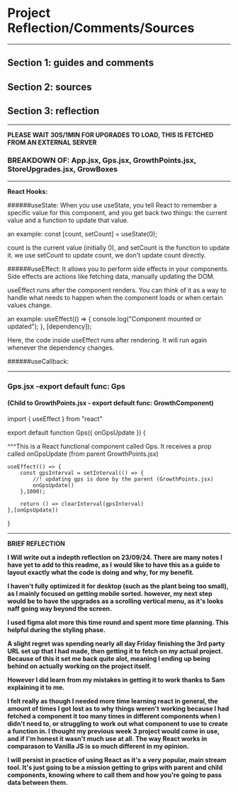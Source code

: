 # Project Reflection/Comments/Sources

---

## Section 1: guides and comments

## Section 2: sources

## Section 3: reflection

---

**PLEASE WAIT 30S/1MIN FOR UPGRADES TO LOAD, THIS IS FETCHED FROM AN EXTERNAL SERVER**

### BREAKDOWN OF: App.jsx, Gps.jsx, GrowthPoints.jsx, StoreUpgrades.jsx, GrowBoxes

---

**React Hooks:**

######useState:
When you use useState, you tell React to remember a specific value for this component, and you get back two things: the current value and a function to update that value.

an example: const [count, setCount] = useState(0);

count is the current value (initially 0), and setCount is the function to update it.
we use setCount to update count, we don't update count directly.

######useEffect:
It allows you to perform side effects in your components. Side effects are actions like fetching data, manually updating the DOM.

useEffect runs after the component renders. You can think of it as a way to handle what needs to happen when the component loads or when certain values change.

an example: useEffect(() => {
console.log("Component mounted or updated");
}, [dependency]);

Here, the code inside useEffect runs after rendering. It will run again whenever the dependency changes.

######useCallback:

---

### Gps.jsx -export default func: Gps

#### (Child to GrowthPoints.jsx - export default func: GrowthComponent)

import { useEffect } from "react"

export default function Gps({ onGpsUpdate }) {

^^^This is a React functional component called Gps. It receives a prop called onGpsUpdate (from parent GrowthPoints.jsx)

    useEffect(() => {
        const gpsInterval = setInterval(() => {
            //! updating gps is done by the parent (GrowthPoints.jsx)
            onGpsUpdate()
        },1000);

        return () => clearInterval(gpsInterval)
    },[onGpsUpdate])

}

---

**BRIEF REFLECTION**

**I Will write out a indepth reflection on 23/09/24. There are many notes I have yet to add to this readme, as I**
**would like to have this as a guide to layout exactly what the code is doing and why, for my benefit.**

**I haven't fully optimized it for desktop (such as the plant being too small), as I mainly focused on getting mobile sorted. however, my next step**
**would be to have the upgrades as a scrolling vertical menu, as it's looks naff going way beyond the screen.**

**I used figma alot more this time round and spent more time planning. This helpful during the styling phase.**

**A slight regret was spending nearly all day Friday finishing the 3rd party URL set up that I had made, then getting it to**
**fetch on my actual project. Because of this it set me back quite alot, meaning I ending up being behind on actually**
**working on the project itself.**

**However I did learn from my mistakes in getting it to work thanks to Sam explaining it to me.**

**I felt really as though I needed more time learning react in general, the amount of times I got lost as to why things weren't**
**working because I had fetched a component it too many times in different components when I didn't need to, or struggling to**
**work out what component to use to create a function in. I thought my previous week 3 project would come in use, and if**
**I'm honest it wasn't much use at all. The way React works in comparason to Vanilla JS is so much different in my opinion.**

**I will persist in practice of using React as it's a very popular, main stream tool. It's just going to be a mission getting to**
**grips with parent and child components, knowing where to call them and how you're going to pass data between them.**
